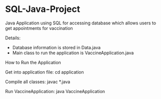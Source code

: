 # SQL-Java-Project
Java Application using SQL for accessing database which allows users to get appointments for vaccination

Details: 
- Database information is stored in Data.java
- Main class to run the application is VaccineApplication.java

How to Run the Application

Get into application file: cd application

Compile all classes: javac *.java

Run VaccineApplication: java VaccineApplication

